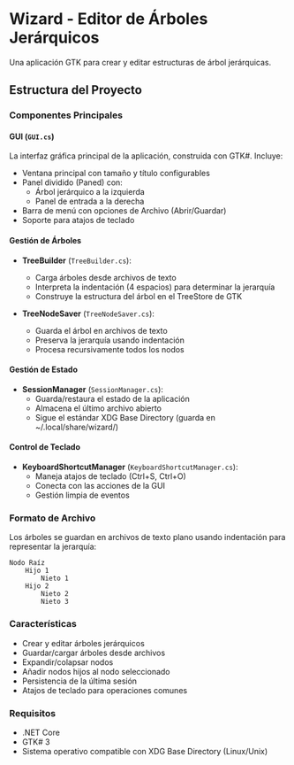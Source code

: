 # Wizard - Editor de Árboles Jerárquicos

Una aplicación GTK para crear y editar estructuras de árbol jerárquicas.

## Estructura del Proyecto

### Componentes Principales

#### GUI (`GUI.cs`)
La interfaz gráfica principal de la aplicación, construida con GTK#. Incluye:
- Ventana principal con tamaño y título configurables
- Panel dividido (Paned) con:
  - Árbol jerárquico a la izquierda
  - Panel de entrada a la derecha
- Barra de menú con opciones de Archivo (Abrir/Guardar)
- Soporte para atajos de teclado

#### Gestión de Árboles

- **TreeBuilder** (`TreeBuilder.cs`): 
  - Carga árboles desde archivos de texto
  - Interpreta la indentación (4 espacios) para determinar la jerarquía
  - Construye la estructura del árbol en el TreeStore de GTK

- **TreeNodeSaver** (`TreeNodeSaver.cs`):
  - Guarda el árbol en archivos de texto
  - Preserva la jerarquía usando indentación
  - Procesa recursivamente todos los nodos

#### Gestión de Estado

- **SessionManager** (`SessionManager.cs`):
  - Guarda/restaura el estado de la aplicación
  - Almacena el último archivo abierto
  - Sigue el estándar XDG Base Directory (guarda en ~/.local/share/wizard/)

#### Control de Teclado

- **KeyboardShortcutManager** (`KeyboardShortcutManager.cs`):
  - Maneja atajos de teclado (Ctrl+S, Ctrl+O)
  - Conecta con las acciones de la GUI
  - Gestión limpia de eventos

### Formato de Archivo

Los árboles se guardan en archivos de texto plano usando indentación para representar la jerarquía:
```
Nodo Raíz
    Hijo 1
        Nieto 1
    Hijo 2
        Nieto 2
        Nieto 3
```

### Características

- Crear y editar árboles jerárquicos
- Guardar/cargar árboles desde archivos
- Expandir/colapsar nodos
- Añadir nodos hijos al nodo seleccionado
- Persistencia de la última sesión
- Atajos de teclado para operaciones comunes

### Requisitos

- .NET Core
- GTK# 3
- Sistema operativo compatible con XDG Base Directory (Linux/Unix)
